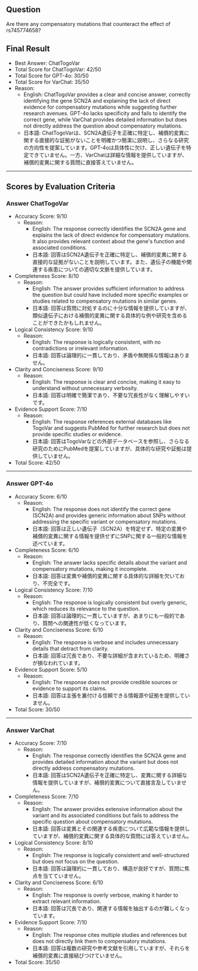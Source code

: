 ## Question

Are there any compensatory mutations that counteract the effect of rs745774658?

## Final Result

- Best Answer: ChatTogoVar
- Total Score for ChatTogoVar: 42/50
- Total Score for GPT-4o: 30/50
- Total Score for VarChat: 35/50
- Reason:
  - English: ChatTogoVar provides a clear and concise answer, correctly identifying the gene SCN2A and explaining the lack of direct evidence for compensatory mutations while suggesting further research avenues. GPT-4o lacks specificity and fails to identify the correct gene, while VarChat provides detailed information but does not directly address the question about compensatory mutations.
  - 日本語: ChatTogoVarは、SCN2A遺伝子を正確に特定し、補償的変異に関する直接的な証拠がないことを明確かつ簡潔に説明し、さらなる研究の方向性を提案しています。GPT-4oは具体性に欠け、正しい遺伝子を特定できていません。一方、VarChatは詳細な情報を提供していますが、補償的変異に関する質問に直接答えていません。

---

## Scores by Evaluation Criteria

### Answer ChatTogoVar
- Accuracy Score: 9/10
  - Reason: 
    - English: The response correctly identifies the SCN2A gene and explains the lack of direct evidence for compensatory mutations. It also provides relevant context about the gene's function and associated conditions.
    - 日本語: 回答はSCN2A遺伝子を正確に特定し、補償的変異に関する直接的な証拠がないことを説明しています。また、遺伝子の機能や関連する疾患についての適切な文脈を提供しています。
- Completeness Score: 8/10
  - Reason: 
    - English: The answer provides sufficient information to address the question but could have included more specific examples or studies related to compensatory mutations in similar genes.
    - 日本語: 回答は質問に対処するのに十分な情報を提供していますが、類似遺伝子における補償的変異に関する具体的な例や研究を含めることができたかもしれません。
- Logical Consistency Score: 9/10
  - Reason: 
    - English: The response is logically consistent, with no contradictions or irrelevant information.
    - 日本語: 回答は論理的に一貫しており、矛盾や無関係な情報はありません。
- Clarity and Conciseness Score: 9/10
  - Reason: 
    - English: The response is clear and concise, making it easy to understand without unnecessary verbosity.
    - 日本語: 回答は明確で簡潔であり、不要な冗長性がなく理解しやすいです。
- Evidence Support Score: 7/10
  - Reason: 
    - English: The response references external databases like TogoVar and suggests PubMed for further research but does not provide specific studies or evidence.
    - 日本語: 回答はTogoVarなどの外部データベースを参照し、さらなる研究のためにPubMedを提案していますが、具体的な研究や証拠は提供していません。
- Total Score: 42/50

---

### Answer GPT-4o
- Accuracy Score: 6/10
  - Reason: 
    - English: The response does not identify the correct gene (SCN2A) and provides generic information about SNPs without addressing the specific variant or compensatory mutations.
    - 日本語: 回答は正しい遺伝子（SCN2A）を特定せず、特定の変異や補償的変異に関する情報を提供せずにSNPに関する一般的な情報を述べています。
- Completeness Score: 6/10
  - Reason: 
    - English: The answer lacks specific details about the variant and compensatory mutations, making it incomplete.
    - 日本語: 回答は変異や補償的変異に関する具体的な詳細を欠いており、不完全です。
- Logical Consistency Score: 7/10
  - Reason: 
    - English: The response is logically consistent but overly generic, which reduces its relevance to the question.
    - 日本語: 回答は論理的に一貫していますが、あまりにも一般的であり、質問への関連性が低くなっています。
- Clarity and Conciseness Score: 6/10
  - Reason: 
    - English: The response is verbose and includes unnecessary details that detract from clarity.
    - 日本語: 回答は冗長であり、不要な詳細が含まれているため、明確さが損なわれています。
- Evidence Support Score: 5/10
  - Reason: 
    - English: The response does not provide credible sources or evidence to support its claims.
    - 日本語: 回答は主張を裏付ける信頼できる情報源や証拠を提供していません。
- Total Score: 30/50

---

### Answer VarChat
- Accuracy Score: 7/10
  - Reason: 
    - English: The response correctly identifies the SCN2A gene and provides detailed information about the variant but does not directly address compensatory mutations.
    - 日本語: 回答はSCN2A遺伝子を正確に特定し、変異に関する詳細な情報を提供していますが、補償的変異について直接言及していません。
- Completeness Score: 7/10
  - Reason: 
    - English: The answer provides extensive information about the variant and its associated conditions but fails to address the specific question about compensatory mutations.
    - 日本語: 回答は変異とその関連する疾患について広範な情報を提供していますが、補償的変異に関する具体的な質問には答えていません。
- Logical Consistency Score: 8/10
  - Reason: 
    - English: The response is logically consistent and well-structured but does not focus on the question.
    - 日本語: 回答は論理的に一貫しており、構造が良好ですが、質問に焦点を当てていません。
- Clarity and Conciseness Score: 6/10
  - Reason: 
    - English: The response is overly verbose, making it harder to extract relevant information.
    - 日本語: 回答は冗長であり、関連する情報を抽出するのが難しくなっています。
- Evidence Support Score: 7/10
  - Reason: 
    - English: The response cites multiple studies and references but does not directly link them to compensatory mutations.
    - 日本語: 回答は複数の研究や参考文献を引用していますが、それらを補償的変異に直接結びつけていません。
- Total Score: 35/50
